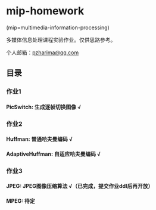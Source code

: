 # mip-homework

(mip=multimedia-information-processing)

多媒体信息处理课程实验作业。仅供思路参考。

个人邮箱：pzharima@qq.com

## 目录
### 作业1
#### PicSwitch: 生成逐帧切换图像 √

### 作业2
#### Huffman: 普通哈夫曼编码 √
#### AdaptiveHuffman: 自适应哈夫曼编码 √

### 作业3
#### JPEG: JPEG图像压缩算法 √（已完成，提交作业ddl后再开放）
#### MPEG: 待定

